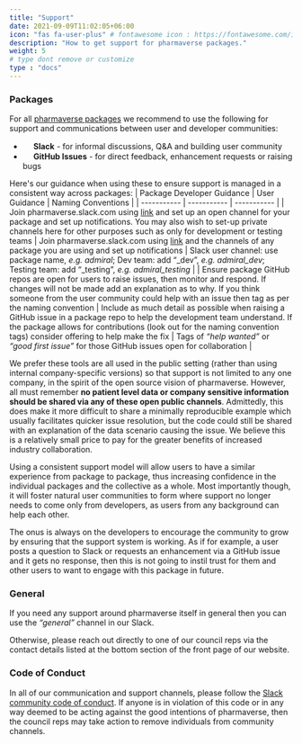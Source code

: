 ```yaml
---
title: "Support"
date: 2021-09-09T11:02:05+06:00
icon: "fas fa-user-plus" # fontawesome icon : https://fontawesome.com/icons
description: "How to get support for pharmaverse packages."
weight: 5
# type dont remove or customize
type : "docs"
---
```


### Packages

For all [pharmaverse packages](https://pharmaverse.org/e2eclinical/) we recommend to use the following for support and communications between user and developer communities:
* <img width="15" height="15" src="https://user-images.githubusercontent.com/82581364/152139063-91a9b166-947b-40e8-8c06-60122c9da30a.png"> **Slack** - for informal discussions, Q&A and building user community
* <img width="15" height="15" src="https://user-images.githubusercontent.com/82581364/152139260-792feb42-addd-4a76-ad05-dc089860d4eb.png"> **GitHub Issues** - for direct feedback, enhancement requests or raising bugs

Here's our guidance when using these to ensure support is managed in a consistent way across packages:
| Package Developer Guidance | User Guidance | Naming Conventions |
| ----------- | ----------- | ----------- |
| Join pharmaverse.slack.com using [link](https://join.slack.com/t/pharmaverse/shared_invite/zt-yv5atkr4-Np2ytJ6W_QKz_4Olo7Jo9A) and set up an open channel for your package and set up notifications. You may also wish to set-up private channels here for other purposes such as only for development or testing teams | Join pharmaverse.slack.com using [link](https://join.slack.com/t/pharmaverse/shared_invite/zt-yv5atkr4-Np2ytJ6W_QKz_4Olo7Jo9A) and the channels of any package you are using and set up notifications | Slack user channel: use package name, _e.g. admiral_; Dev team: add “_dev”, _e.g. admiral_dev_; Testing team: add “_testing”, _e.g. admiral_testing_ |
| Ensure package GitHub repos are open for users to raise issues, then monitor and respond. If changes will not be made add an explanation as to why. If you think someone from the user community could help with an issue then tag as per the naming convention | Include as much detail as possible when raising a GitHub issue in a package repo to help the development team understand. If the package allows for contributions (look out for the naming convention tags) consider offering to help make the fix | Tags of _“help wanted”_ or _“good first issue”_ for those GitHub issues open for collaboration |

We prefer these tools are all used in the public setting (rather than using internal company-specific versions) so that support is not limited to any one company, in the spirit of the open source vision of pharmaverse. However, all must remember **no patient level data or company sensitive information should be shared via any of these open public channels**. Admittedly, this does make it more difficult to share a minimally reproducible example which usually facilitates quicker issue resolution, but the code could still be shared with an explanation of the data scenario causing the issue. We believe this is a relatively small price to pay for the greater benefits of increased industry collaboration.

Using a consistent support model will allow users to have a similar experience from package to package, thus increasing confidence in the individual packages and the collective as a whole. Most importantly though, it will foster natural user communities to form where support no longer needs to come only from developers, as users from any background can help each other.

The onus is always on the developers to encourage the community to grow by ensuring that the support system is working. As if for example, a user posts a question to Slack or requests an enhancement via a GitHub issue and it gets no response, then this is not going to instil trust for them and other users to want to engage with this package in future.

### General

If you need any support around pharmaverse itself in general then you can use the _“general”_ channel in our Slack. 

Otherwise, please reach out directly to one of our council reps via the contact details listed at the bottom section of the front page of our website.

### Code of Conduct

In all of our communication and support channels, please follow the [Slack community code of conduct](https://api.slack.com/community/code-of-conduct). If anyone is in violation of this code or in any way deemed to be acting against the good intentions of pharmaverse, then the council reps may take action to remove individuals from community channels.
